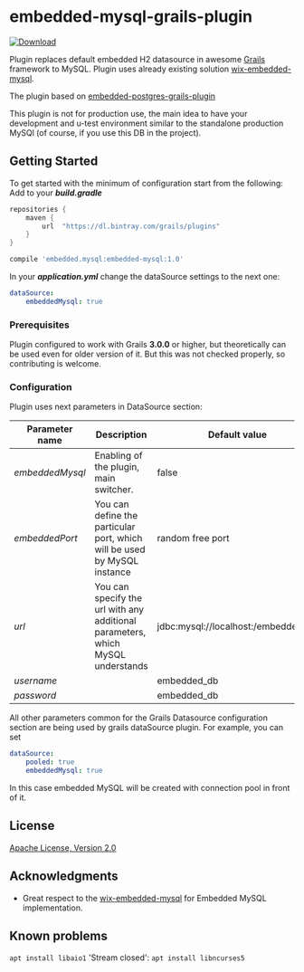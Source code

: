 # embedded-mysql-grails-plugin 
[ ![Download](https://api.bintray.com/packages/purpleraven/plugins/embedded-mysql/images/download.svg?version=1.0) ](https://bintray.com/purpleraven/plugins/embedded-mysql/1.0/link)

Plugin replaces default embedded H2 datasource in awesome [Grails](http://grails.org) framework 
to MySQL. Plugin uses already existing solution [wix-embedded-mysql](https://github.com/wix/wix-embedded-mysql). 

The plugin based on [embedded-postgres-grails-plugin](https://github.com/Relaximus/embedded-postgres-grails-plugin) 

This plugin is not for production use, the main idea to have
your development and u-test environment similar to the standalone production MySQl (of course, if you use this DB in the project). 

## Getting Started

To get started with the minimum of configuration start from the following:
Add to your ***build.gradle***
```groovy
repositories {
    maven {
        url  "https://dl.bintray.com/grails/plugins" 
    }
}
```
```groovy
compile 'embedded.mysql:embedded-mysql:1.0'
```
In your ***application.yml*** change the dataSource settings to the next one:
```yaml
dataSource:
    embeddedMysql: true
```

### Prerequisites

Plugin configured to work with Grails **3.0.0** or higher, but theoretically can be used even for 
older version of it. But this was not checked properly, so contributing is welcome.

### Configuration

Plugin uses next parameters in DataSource section:

|Parameter name|Description|Default value|
|--------------|-----------|-------------|
| *embeddedMysql* | Enabling of the plugin, main switcher. | false |
| *embeddedPort* | You can define the particular port, which will be used by MySQL instance | random free port |
| *url* | You can specify the url with any additional parameters, which MySQL understands | jdbc:mysql://localhost:<embeddedPort>/embedded_db |
| *username* || embedded_db |
| *password* || embedded_db |

All other parameters common for the Grails Datasource configuration section are being used by grails dataSource plugin.
For example, you can set
```yaml
dataSource:
    pooled: true
    embeddedMysql: true
``` 
In this case embedded MySQL will be created with connection pool in front of it.

## License

[Apache License, Version 2.0](https://opensource.org/licenses/apache2.0.php)

## Acknowledgments

* Great respect to the [wix-embedded-mysql](https://github.com/wix/wix-embedded-mysql) for Embedded MySQL implementation.

## Known problems

`apt install libaio1`
'Stream closed':  `apt install libncurses5`